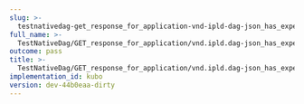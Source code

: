 ```yaml
---
slug: >-
  testnativedag-get_response_for_application-vnd-ipld-dag-json_has_expected_content-type-header_content-disposition
full_name: >-
  TestNativeDag/GET_response_for_application/vnd.ipld.dag-json_has_expected_Content-Type/Header_Content-Disposition
outcome: pass
title: >-
  TestNativeDag/GET_response_for_application/vnd.ipld.dag-json_has_expected_Content-Type/Header_Content-Disposition
implementation_id: kubo
version: dev-44b0eaa-dirty
---
```


